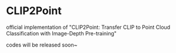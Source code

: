 # CLIP2Point
official implementation of "CLIP2Point: Transfer CLIP to Point Cloud Classification with Image-Depth Pre-training"

codes will be released soon~
